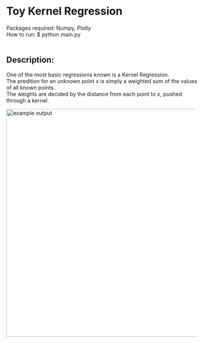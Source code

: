 # Toy Kernel Regression

Packages required: Numpy, Plotly <br>
How to run: $ python main.py <br>
<br>
## Description:<br>
One of the most basic regressions known is a Kernel Regression. <br>
The predition for an unknown point $x$ is simply a weighted sum of the values of all known points. <br>
The weights are decided by the distance from each point to $x$, pushed through a kernel. <br>

<img src="https://github.com/GiottoFrean/Small-Python-Projects/blob/main/KernelRegression/output_example.png" alt="example output" width="600"/>
